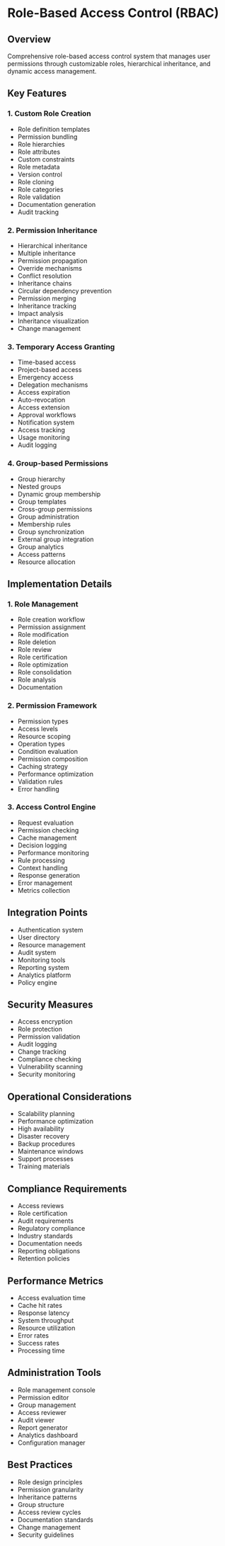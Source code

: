 # Role-Based Access Control (RBAC)

## Overview

Comprehensive role-based access control system that manages user permissions through customizable roles, hierarchical inheritance, and dynamic access management.

## Key Features

### 1. Custom Role Creation

- Role definition templates
- Permission bundling
- Role hierarchies
- Role attributes
- Custom constraints
- Role metadata
- Version control
- Role cloning
- Role categories
- Role validation
- Documentation generation
- Audit tracking

### 2. Permission Inheritance

- Hierarchical inheritance
- Multiple inheritance
- Permission propagation
- Override mechanisms
- Conflict resolution
- Inheritance chains
- Circular dependency prevention
- Permission merging
- Inheritance tracking
- Impact analysis
- Inheritance visualization
- Change management

### 3. Temporary Access Granting

- Time-based access
- Project-based access
- Emergency access
- Delegation mechanisms
- Access expiration
- Auto-revocation
- Access extension
- Approval workflows
- Notification system
- Access tracking
- Usage monitoring
- Audit logging

### 4. Group-based Permissions

- Group hierarchy
- Nested groups
- Dynamic group membership
- Group templates
- Cross-group permissions
- Group administration
- Membership rules
- Group synchronization
- External group integration
- Group analytics
- Access patterns
- Resource allocation

## Implementation Details

### 1. Role Management

- Role creation workflow
- Permission assignment
- Role modification
- Role deletion
- Role review
- Role certification
- Role optimization
- Role consolidation
- Role analysis
- Documentation

### 2. Permission Framework

- Permission types
- Access levels
- Resource scoping
- Operation types
- Condition evaluation
- Permission composition
- Caching strategy
- Performance optimization
- Validation rules
- Error handling

### 3. Access Control Engine

- Request evaluation
- Permission checking
- Cache management
- Decision logging
- Performance monitoring
- Rule processing
- Context handling
- Response generation
- Error management
- Metrics collection

## Integration Points

- Authentication system
- User directory
- Resource management
- Audit system
- Monitoring tools
- Reporting system
- Analytics platform
- Policy engine

## Security Measures

- Access encryption
- Role protection
- Permission validation
- Audit logging
- Change tracking
- Compliance checking
- Vulnerability scanning
- Security monitoring

## Operational Considerations

- Scalability planning
- Performance optimization
- High availability
- Disaster recovery
- Backup procedures
- Maintenance windows
- Support processes
- Training materials

## Compliance Requirements

- Access reviews
- Role certification
- Audit requirements
- Regulatory compliance
- Industry standards
- Documentation needs
- Reporting obligations
- Retention policies

## Performance Metrics

- Access evaluation time
- Cache hit rates
- Response latency
- System throughput
- Resource utilization
- Error rates
- Success rates
- Processing time

## Administration Tools

- Role management console
- Permission editor
- Group management
- Access reviewer
- Audit viewer
- Report generator
- Analytics dashboard
- Configuration manager

## Best Practices

- Role design principles
- Permission granularity
- Inheritance patterns
- Group structure
- Access review cycles
- Documentation standards
- Change management
- Security guidelines
